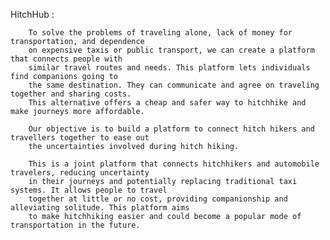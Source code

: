HitchHub :

        To solve the problems of traveling alone, lack of money for transportation, and dependence
        on expensive taxis or public transport, we can create a platform that connects people with 
        similar travel routes and needs. This platform lets individuals find companions going to 
        the same destination. They can communicate and agree on traveling together and sharing costs. 
        This alternative offers a cheap and safer way to hitchhike and make journeys more affordable.

        Our objective is to build a platform to connect hitch hikers and travellers together to ease out
        the uncertainties involved during hitch hiking.

        This is a joint platform that connects hitchhikers and automobile travelers, reducing uncertainty
        in their journeys and potentially replacing traditional taxi systems. It allows people to travel 
        together at little or no cost, providing companionship and alleviating solitude. This platform aims
        to make hitchhiking easier and could become a popular mode of transportation in the future.
